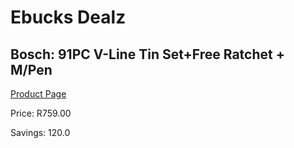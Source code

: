 
# Ebucks Dealz
## Bosch: 91PC V-Line Tin Set+Free Ratchet + M/Pen
[Product Page](https://www.ebucks.com/web/shop/productSelected.do?prodId=315095018&catId=336131644)

Price: R759.00

Savings: 120.0


	